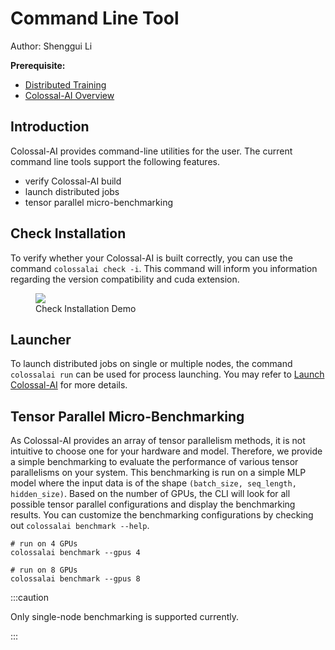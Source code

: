 # Command Line Tool

Author: Shenggui Li

**Prerequisite:**
- [Distributed Training](../concepts/distributed_training.md)
- [Colossal-AI Overview](../concepts/colossalai_overview.md)

## Introduction

Colossal-AI provides command-line utilities for the user. 
The current command line tools support the following features.

- verify Colossal-AI build 
- launch distributed jobs
- tensor parallel micro-benchmarking

## Check Installation

To verify whether your Colossal-AI is built correctly, you can use the command `colossalai check -i`.
This command will inform you information regarding the version compatibility and cuda extension.

<figure style={{textAlign: "center"}}>
<img src="https://s2.loli.net/2022/05/04/KJmcVknyPHpBofa.png"/>
<figcaption>Check Installation Demo</figcaption>
</figure>

## Launcher

To launch distributed jobs on single or multiple nodes, the command `colossalai run` can be used for process launching.
You may refer to [Launch Colossal-AI](./launch_colossalai.md) for more details.

## Tensor Parallel Micro-Benchmarking

As Colossal-AI provides an array of tensor parallelism methods, it is not intuitive to choose one for your hardware and 
model. Therefore, we provide a simple benchmarking to evaluate the performance of various tensor parallelisms on your system. 
This benchmarking is run on a simple MLP model where the input data is of the shape `(batch_size, seq_length, hidden_size)`.
Based on the number of GPUs, the CLI will look for all possible tensor parallel configurations and display the benchmarking results.
You can customize the benchmarking configurations by checking out `colossalai benchmark --help`.

```shell
# run on 4 GPUs
colossalai benchmark --gpus 4

# run on 8 GPUs
colossalai benchmark --gpus 8
```

:::caution

Only single-node benchmarking is supported currently.

:::

